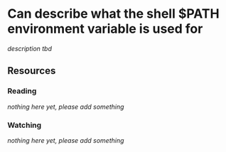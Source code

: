 # Can describe what the shell $PATH environment variable is used for

_description tbd_

## Resources

### Reading

_nothing here yet, please add something_

### Watching

_nothing here yet, please add something_
